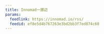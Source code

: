 ```yaml
---
title: Innomad一挪迈
params:
  feedlink: https://innomad.io/rss/
  feedid: ef8e5d4b767263e3bd2bb3f7ed874c60
---
```

